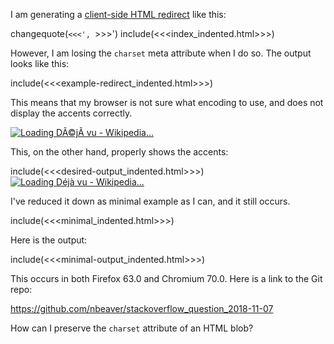 I am generating a [client-side HTML redirect](https://stackoverflow.com/questions/5411538/redirect-from-an-html-page) like this:

changequote(`<<<', `>>>')
include(<<<index_indented.html>>>)

However, I am losing the `charset` meta attribute when I do so.  The output looks like this:

include(<<<example-redirect_indented.html>>>)

This means that my browser is not sure what encoding to use, and does not display the accents correctly.

[![Loading DÃ©jÃ  vu - Wikipedia...][1]][1]

This, on the other hand, properly shows the accents:

include(<<<desired-output_indented.html>>>)
[![Loading Déjà vu - Wikipedia...][2]][2]

I've reduced it down as minimal example as I can, and it still occurs.

<!-- begin snippet: js hide: false console: true babel: false -->

<!-- language: lang-html -->

include(<<<minimal_indented.html>>>)
<!-- end snippet -->


Here is the output:

include(<<<minimal-output_indented.html>>>)


This occurs in both Firefox 63.0 and Chromium 70.0. Here is a link to the Git repo:

https://github.com/nbeaver/stackoverflow_question_2018-11-07

How can I preserve the `charset` attribute of an HTML blob?


  [1]: https://i.stack.imgur.com/FUF5Q.png
  [2]: https://i.stack.imgur.com/TCbw3.png
